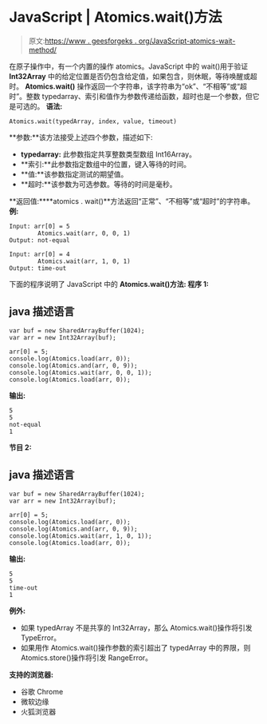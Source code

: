 # JavaScript | Atomics.wait()方法

> 原文:[https://www . geesforgeks . org/JavaScript-atomics-wait-method/](https://www.geeksforgeeks.org/javascript-atomics-wait-method/)

在原子操作中，有一个内置的操作 atomics。JavaScript 中的 wait()用于验证 **Int32Array** 中的给定位置是否仍包含给定值，如果包含，则休眠，等待唤醒或超时。 **Atomics.wait()** 操作返回一个字符串，该字符串为“ok”、“不相等”或“超时”。整数 typedarray、索引和值作为参数传递给函数，超时也是一个参数，但它是可选的。
**语法:**

```
Atomics.wait(typedArray, index, value, timeout)
```

**参数:**该方法接受上述四个参数，描述如下:

*   **typedarray:** 此参数指定共享整数类型数组 Int16Array。
*   **索引:**此参数指定数组中的位置，键入等待的时间。
*   **值:**该参数指定测试的期望值。
*   **超时:**该参数为可选参数。等待的时间是毫秒。

**返回值:****atomics . wait()**方法返回“正常”、“不相等”或“超时”的字符串。
**例:**

```
Input: arr[0] = 5
        Atomics.wait(arr, 0, 0, 1)
Output: not-equal

Input: arr[0] = 4
        Atomics.wait(arr, 1, 0, 1)
Output: time-out
```

下面的程序说明了 JavaScript 中的 **Atomics.wait()方法:
**程序 1:**** 

## java 描述语言

```
var buf = new SharedArrayBuffer(1024);
var arr = new Int32Array(buf);

arr[0] = 5;
console.log(Atomics.load(arr, 0));
console.log(Atomics.and(arr, 0, 9));
console.log(Atomics.wait(arr, 0, 0, 1));
console.log(Atomics.load(arr, 0));
```

**输出:**

```
5
5
not-equal
1
```

**节目 2:**

## java 描述语言

```
var buf = new SharedArrayBuffer(1024);
var arr = new Int32Array(buf);

arr[0] = 5;
console.log(Atomics.load(arr, 0));
console.log(Atomics.and(arr, 0, 9));
console.log(Atomics.wait(arr, 1, 0, 1));
console.log(Atomics.load(arr, 0));
```

**输出:**

```
5
5
time-out
1
```

**例外:**

*   如果 typedArray 不是共享的 Int32Array，那么 Atomics.wait()操作将引发 TypeError。
*   如果用作 Atomics.wait()操作参数的索引超出了 typedArray 中的界限，则 Atomics.store()操作将引发 RangeError。

**支持的浏览器:**

*   谷歌 Chrome
*   微软边缘
*   火狐浏览器